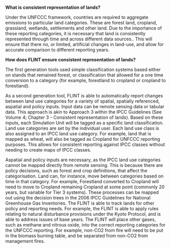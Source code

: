 **What is consistent representation of lands?**

Under the UNFCCC framework, countries are required to aggregate emissions to particular land categories. These are forest land, cropland, grassland, wetlands, settlements and other land. Due to the importance of these reporting categories, it is necessary that land is consistently represented through time and across different data sources.. This will ensure that there no, or limited, artificial changes in land-use, and allow for accurate comparison to different reporting years.

**How does FLINT ensure consistent representation of lands?**

The first generation tools used simple classification systems based either on stands that remained forest, or classification that allowed for a one time conversion to a category (for example, forestland to cropland or cropland to forestland).

As a second generation tool, FLINT is able to automatically report changes between land use categories for a variety of spatial, spatially referenced, aspatial and policy inputs. Input data can be remote sensing data or tabular data. This approach is akin to Approach 3 within the IPCC Guidelines (See Volume 4; Chapter 3 - Consistent representation of lands). 
Based on these inputs, each Simulation Unit will be tagged as a specific land classification. Land use categories are set by the individual user. Each land use class is also assigned to an IPCC land use category. For example, land that is mapped as wheat, will also be tagged as Cropland for UNFCCC reporting purposes. This allows for consistent reporting against IPCC classes without needing to create maps of IPCC classes.

Aspatial and policy inputs are necessary, as the IPCC land use categories cannot be mapped directly from remote sensing. This is because there are policy decisions, such as forest and crop definitions, that affect the categorisation. Land can, for instance, move between categories based on time in that category. For example, Forestland converted to Cropland will need to move to Cropland remaining Cropland at some point (commonly 20 years, but variable for Tier 3 systems). These processes can be mapped out using the decision trees in the 2006 IPCC Guidelines for National Greenhouse Gas Inventories.
The FLINT is able to track lands for other policy and reporting needs. For example, the FLINT is able to apply rules relating to natural disturbance provisions under the Kyoto Protocol, and is able to address issues of base years.
The FLINT will place other gases, such as methane and nitrous oxide, into the correct reporting categories for the UNFCCC reporting. For example, non-CO2 from fire will need to be put in the biomass burning table, and be separated from non-CO2 from management fires.
